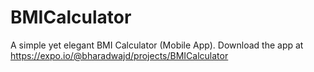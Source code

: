 # BMICalculator
A simple yet elegant BMI Calculator (Mobile App). Download the app at https://expo.io/@bharadwajd/projects/BMICalculator
